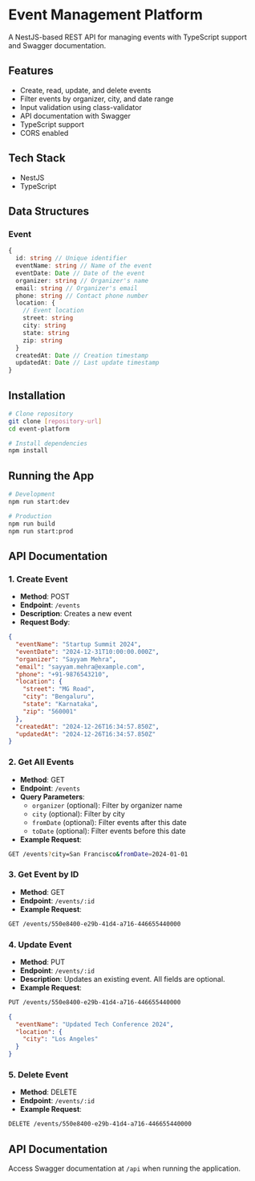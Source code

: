 # Event Management Platform

A NestJS-based REST API for managing events with TypeScript support and Swagger documentation.

## Features

- Create, read, update, and delete events
- Filter events by organizer, city, and date range
- Input validation using class-validator
- API documentation with Swagger
- TypeScript support
- CORS enabled

## Tech Stack

- NestJS
- TypeScript

## Data Structures

### Event

```typescript
{
  id: string // Unique identifier
  eventName: string // Name of the event
  eventDate: Date // Date of the event
  organizer: string // Organizer's name
  email: string // Organizer's email
  phone: string // Contact phone number
  location: {
    // Event location
    street: string
    city: string
    state: string
    zip: string
  }
  createdAt: Date // Creation timestamp
  updatedAt: Date // Last update timestamp
}
```

## Installation

```bash
# Clone repository
git clone [repository-url]
cd event-platform

# Install dependencies
npm install
```

## Running the App

```bash
# Development
npm run start:dev

# Production
npm run build
npm run start:prod
```

## API Documentation

### 1. Create Event

- **Method**: POST
- **Endpoint**: `/events`
- **Description**: Creates a new event
- **Request Body**:

```json
{
  "eventName": "Startup Summit 2024",
  "eventDate": "2024-12-31T10:00:00.000Z",
  "organizer": "Sayyam Mehra",
  "email": "sayyam.mehra@example.com",
  "phone": "+91-9876543210",
  "location": {
    "street": "MG Road",
    "city": "Bengaluru",
    "state": "Karnataka",
    "zip": "560001"
  },
  "createdAt": "2024-12-26T16:34:57.850Z",
  "updatedAt": "2024-12-26T16:34:57.850Z"
}
```

### 2. Get All Events

- **Method**: GET
- **Endpoint**: `/events`
- **Query Parameters**:
  - `organizer` (optional): Filter by organizer name
  - `city` (optional): Filter by city
  - `fromDate` (optional): Filter events after this date
  - `toDate` (optional): Filter events before this date
- **Example Request**:

```bash
GET /events?city=San Francisco&fromDate=2024-01-01
```

### 3. Get Event by ID

- **Method**: GET
- **Endpoint**: `/events/:id`
- **Example Request**:

```bash
GET /events/550e8400-e29b-41d4-a716-446655440000
```

### 4. Update Event

- **Method**: PUT
- **Endpoint**: `/events/:id`
- **Description**: Updates an existing event. All fields are optional.
- **Example Request**:

```bash
PUT /events/550e8400-e29b-41d4-a716-446655440000
```

```json
{
  "eventName": "Updated Tech Conference 2024",
  "location": {
    "city": "Los Angeles"
  }
}
```

### 5. Delete Event

- **Method**: DELETE
- **Endpoint**: `/events/:id`
- **Example Request**:

```bash
DELETE /events/550e8400-e29b-41d4-a716-446655440000
```

## API Documentation

Access Swagger documentation at `/api` when running the application.
